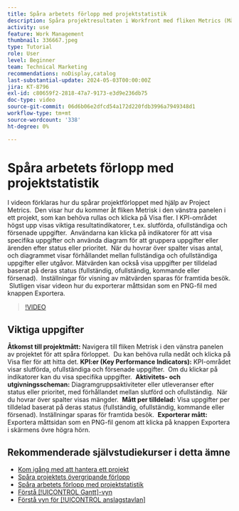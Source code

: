 ```yaml
---
title: Spåra arbetets förlopp med projektstatistik
description: Spåra projektresultaten i Workfront med fliken Metrics (Mätvärden) för att få tillgång till nyckeltal, uppgifts- och utfallsscheman, mätvärden per tilldelad samt exportalternativ för effektiv övervakning av förloppet.
activity: use
feature: Work Management
thumbnail: 336667.jpeg
type: Tutorial
role: User
level: Beginner
team: Technical Marketing
recommendations: noDisplay,catalog
last-substantial-update: 2024-05-03T00:00:00Z
jira: KT-8796
exl-id: c80659f2-2818-47a7-9173-e3d9e236db75
doc-type: video
source-git-commit: 06d6b06e2dfcd54a172d220fdb3996a7949348d1
workflow-type: tm+mt
source-wordcount: '338'
ht-degree: 0%

---
```


# Spåra arbetets förlopp med projektstatistik

I videon förklaras hur du spårar projektförloppet med hjälp av Project Metrics. &#x200B; Den visar hur du kommer åt fliken Metrisk i den vänstra panelen i ett projekt, som kan behöva rullas och klicka på Visa fler. I KPI-området högst upp visas viktiga resultatindikatorer, t.ex. slutförda, ofullständiga och försenade uppgifter. &#x200B; Användarna kan klicka på indikatorer för att visa specifika uppgifter och använda diagram för att gruppera uppgifter eller ärenden efter status eller prioritet. &#x200B; När du hovrar över spalter visas antal, och diagrammet visar förhållandet mellan fullständiga och ofullständiga uppgifter eller utgåvor. &#x200B; Mätvärden kan också visa uppgifter per tilldelad baserat på deras status (fullständig, ofullständig, kommande eller försenad). &#x200B; Inställningar för visning av mätvärden sparas för framtida besök. &#x200B; Slutligen visar videon hur du exporterar måttsidan som en PNG-fil med knappen Exportera. &#x200B;


>[!VIDEO](https://video.tv.adobe.com/v/336667/?quality=12&learn=on&enablevpops)

## Viktiga uppgifter

**Åtkomst till projektmått:** Navigera till fliken Metrisk i den vänstra panelen av projektet för att spåra förloppet. &#x200B; Du kan behöva rulla nedåt och klicka på Visa fler för att hitta det. &#x200B;
**KPI:er (Key Performance Indicators):** KPI-området visar slutförda, ofullständiga och försenade uppgifter. &#x200B; Om du klickar på indikatorer kan du visa specifika uppgifter. &#x200B;
**Aktivitets- och utgivningsscheman:** Diagramgruppsaktiviteter eller utleveranser efter status eller prioritet, med förhållandet mellan slutförd och ofullständig. &#x200B; När du hovrar över spalter visas mängder. &#x200B;
**Mått per tilldelad:** Visa uppgifter per tilldelad baserat på deras status (fullständig, ofullständig, kommande eller försenad). &#x200B; Inställningar sparas för framtida besök. &#x200B;
**Exporterar mått:** Exportera måttsidan som en PNG-fil genom att klicka på knappen Exportera i skärmens övre högra hörn. &#x200B;



## Rekommenderade självstudiekurser i detta ämne

* [Kom igång med att hantera ett projekt](/help/manage-work/projects/getting-started-manage-a-project.md)
* [Spåra projektets övergripande förlopp](/help/manage-work/projects/track-overall-project-progress.md)
* [Spåra arbetets förlopp med projektstatistik](/help/manage-work/projects/track-work-progress-with-project-metrics.md)
* [Förstå [!UICONTROL Gantt]-vyn](/help/manage-work/projects/understand-the-gantt-view.md)
* [Förstå vyn för [!UICONTROL anslagstavlan]](/help/manage-work/projects/understand-the-board-view.md)
